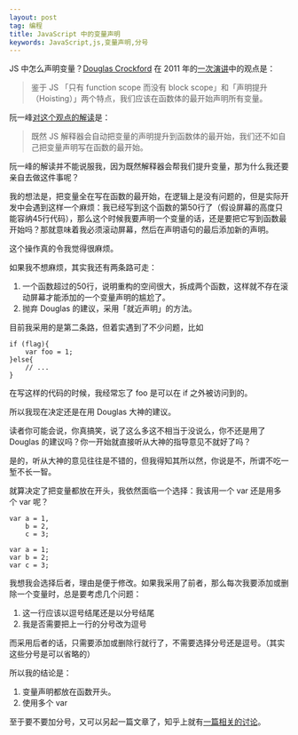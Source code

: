 ```yaml
---
layout: post
tag: 编程
title: JavaScript 中的变量声明
keywords: JavaScript,js,变量声明,分号
---
```


JS 中怎么声明变量？[Douglas Crockford][1] 在 2011 年的[一次演讲][2]中的观点是：
> 鉴于 JS 「只有 function scope 而没有 block scope」和「声明提升（Hoisting）」两个特点，我们应该在函数体的最开始声明所有变量。

阮一峰[对这个观点的解读][3]是：
> 既然 JS 解释器会自动把变量的声明提升到函数体的最开始，我们还不如自己把变量声明写在函数的最开始。

阮一峰的解读并不能说服我，因为既然解释器会帮我们提升变量，那为什么我还要亲自去做这件事呢？

我的想法是，把变量全在写在函数的最开始，在逻辑上是没有问题的，但是实际开发中会遇到这样一个麻烦：我已经写到这个函数的第50行了（假设屏幕的高度只能容纳45行代码），那么这个时候我要声明一个变量的话，还是要把它写到函数最开始吗？那就意味着我必须滚动屏幕，然后在声明语句的最后添加新的声明。

这个操作真的令我觉得很麻烦。

如果我不想麻烦，其实我还有两条路可走：

1. 一个函数超过的50行，说明重构的空间很大，拆成两个函数，这样就不存在滚动屏幕才能添加的一个变量声明的尴尬了。
2. 抛弃 Douglas 的建议，采用「就近声明」的方法。

目前我采用的是第二条路，但着实遇到了不少问题，比如

	if (flag){
	    var foo = 1;
	}else{
	    // ...
	}

 在写这样的代码的时候，我经常忘了 foo 是可以在 if 之外被访问到的。

 所以我现在决定还是在用 Douglas 大神的建议。

 读者你可能会说，你真搞笑，说了这么多这不相当于没说么，你不还是用了 Douglas 的建议吗？你一开始就直接听从大神的指导意见不就好了吗？

 是的，听从大神的意见往往是不错的，但我得知其所以然，你说是不，所谓不吃一堑不长一智。

 就算决定了把变量都放在开头，我依然面临一个选择：我该用一个 var 还是用多个 var 呢？

	var a = 1,
	    b = 2,
	    c = 3;
	
	var a = 1;
	var b = 2;
	var c = 3;

我想我会选择后者，理由是便于修改。如果我采用了前者，那么每次我要添加或删除一个变量时，总是要考虑几个问题：

1. 这一行应该以逗号结尾还是以分号结尾
2. 我是否需要把上一行的分号改为逗号

而采用后者的话，只需要添加或删除行就行了，不需要选择分号还是逗号。（其实这些分号是可以省略的）

所以我的结论是：

1. 变量声明都放在函数开头。
2. 使用多个 var

至于要不要加分号，又可以另起一篇文章了，知乎上就有[一篇相关的讨论][4]。


[1]:http://en.wikipedia.org/wiki/Douglas_Crockford
[2]:http://ontwik.com/javascript/douglas-crockford-javascript-programming-style-and-your-brain/
[3]:http://www.ruanyifeng.com/blog/2012/04/javascript_programming_style.html
[4]:http://www.zhihu.com/question/20298345
